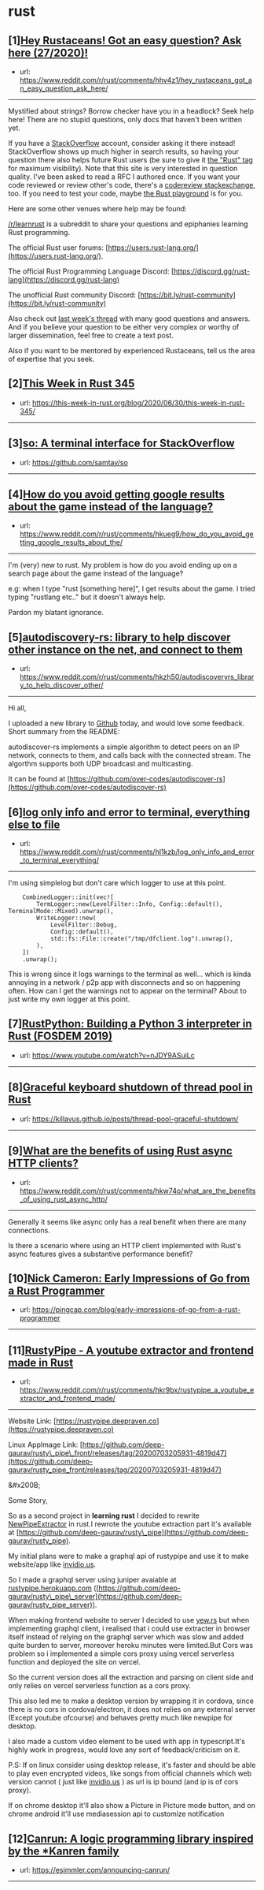 # rust
## [1][Hey Rustaceans! Got an easy question? Ask here (27/2020)!](https://www.reddit.com/r/rust/comments/hhv4z1/hey_rustaceans_got_an_easy_question_ask_here/)
- url: https://www.reddit.com/r/rust/comments/hhv4z1/hey_rustaceans_got_an_easy_question_ask_here/
---
Mystified about strings? Borrow checker have you in a headlock? Seek help here! There are no stupid questions, only docs that haven't been written yet.

If you have a [StackOverflow](http://stackoverflow.com/) account, consider asking it there instead! StackOverflow shows up much higher in search results, so having your question there also helps future Rust users (be sure to give it [the "Rust" tag](http://stackoverflow.com/questions/tagged/rust) for maximum visibility). Note that this site is very interested in question quality. I've been asked to read a RFC I authored once. If you want your code reviewed or review other's code, there's a [codereview stackexchange](https://codereview.stackexchange.com/questions/tagged/rust), too. If you need to test your code, maybe [the Rust playground](https://play.rust-lang.org) is for you.

Here are some other venues where help may be found:

[/r/learnrust](https://www.reddit.com/r/learnrust) is a subreddit to share your questions and epiphanies learning Rust programming.

The official Rust user forums: [https://users.rust-lang.org/](https://users.rust-lang.org/).

The official Rust Programming Language Discord: [https://discord.gg/rust-lang](https://discord.gg/rust-lang)

The unofficial Rust community Discord: [https://bit.ly/rust-community](https://bit.ly/rust-community)

Also check out [last week's thread](https://reddit.com/r/rust/comments/hdku4k/hey_rustaceans_got_an_easy_question_ask_here/) with many good questions and answers. And if you believe your question to be either very complex or worthy of larger dissemination, feel free to create a text post.

Also if you want to be mentored by experienced Rustaceans, tell us the area of expertise that you seek.
## [2][This Week in Rust 345](https://www.reddit.com/r/rust/comments/hisn3e/this_week_in_rust_345/)
- url: https://this-week-in-rust.org/blog/2020/06/30/this-week-in-rust-345/
---

## [3][so: A terminal interface for StackOverflow](https://www.reddit.com/r/rust/comments/hktgsu/so_a_terminal_interface_for_stackoverflow/)
- url: https://github.com/samtay/so
---

## [4][How do you avoid getting google results about the game instead of the language?](https://www.reddit.com/r/rust/comments/hkueg9/how_do_you_avoid_getting_google_results_about_the/)
- url: https://www.reddit.com/r/rust/comments/hkueg9/how_do_you_avoid_getting_google_results_about_the/
---
I'm (very) new to rust. My problem is how do you avoid ending up on a search page about the game instead of the language? 

e.g: when I type "rust \[something here\]", I get results about the game. I tried typing "rustlang etc.." but it doesn't always help. 

Pardon my blatant ignorance.
## [5][autodiscovery-rs: library to help discover other instance on the net, and connect to them](https://www.reddit.com/r/rust/comments/hkzh50/autodiscoveryrs_library_to_help_discover_other/)
- url: https://www.reddit.com/r/rust/comments/hkzh50/autodiscoveryrs_library_to_help_discover_other/
---
Hi all,

I uploaded a new library to [Github](https://github.com/over-codes/autodiscover-rs) today, and would love some feedback. Short summary from the README:

autodiscover-rs implements a simple algorithm to detect peers on an IP network, connects to them, and calls back with the connected stream.  The algorthm supports both UDP broadcast and multicasting.

It can be found at [https://github.com/over-codes/autodiscover-rs](https://github.com/over-codes/autodiscover-rs)
## [6][log only info and error to terminal, everything else to file](https://www.reddit.com/r/rust/comments/hl1kzb/log_only_info_and_error_to_terminal_everything/)
- url: https://www.reddit.com/r/rust/comments/hl1kzb/log_only_info_and_error_to_terminal_everything/
---
I'm using simplelog but don't care which logger to use at this point.

```
    CombinedLogger::init(vec![
        TermLogger::new(LevelFilter::Info, Config::default(), TerminalMode::Mixed).unwrap(),
        WriteLogger::new(
            LevelFilter::Debug,
            Config::default(),
            std::fs::File::create("/tmp/dfclient.log").unwrap(),
        ),
    ])
    .unwrap();
```

This is wrong since it logs warnings to the terminal as well... which is kinda annoying in a network / p2p app with disconnects and so on happening often. How can I get the warnings not to appear on the terminal? About to just write my own logger at this point.
## [7][RustPython: Building a Python 3 interpreter in Rust (FOSDEM 2019)](https://www.reddit.com/r/rust/comments/hkjpgx/rustpython_building_a_python_3_interpreter_in/)
- url: https://www.youtube.com/watch?v=nJDY9ASuiLc
---

## [8][Graceful keyboard shutdown of thread pool in Rust](https://www.reddit.com/r/rust/comments/hl2kdm/graceful_keyboard_shutdown_of_thread_pool_in_rust/)
- url: https://killavus.github.io/posts/thread-pool-graceful-shutdown/
---

## [9][What are the benefits of using Rust async HTTP clients?](https://www.reddit.com/r/rust/comments/hkw74o/what_are_the_benefits_of_using_rust_async_http/)
- url: https://www.reddit.com/r/rust/comments/hkw74o/what_are_the_benefits_of_using_rust_async_http/
---
Generally it seems like async only has a real benefit when there are many connections.

Is there a scenario where using an HTTP client implemented with Rust's async features gives a substantive performance benefit?
## [10][Nick Cameron: Early Impressions of Go from a Rust Programmer](https://www.reddit.com/r/rust/comments/hkjs96/nick_cameron_early_impressions_of_go_from_a_rust/)
- url: https://pingcap.com/blog/early-impressions-of-go-from-a-rust-programmer
---

## [11][RustyPipe - A youtube extractor and frontend made in Rust](https://www.reddit.com/r/rust/comments/hkr9bx/rustypipe_a_youtube_extractor_and_frontend_made/)
- url: https://www.reddit.com/r/rust/comments/hkr9bx/rustypipe_a_youtube_extractor_and_frontend_made/
---
Website Link: [https://rustypipe.deepraven.co](https://rustypipe.deepraven.co)

Linux AppImage Link: [https://github.com/deep-gaurav/rusty\_pipe\_front/releases/tag/20200703205931-4819d47](https://github.com/deep-gaurav/rusty_pipe_front/releases/tag/20200703205931-4819d47)

&amp;#x200B;

Some Story,

So as a second project in **learning rust** I decided to rewrite [NewPipeExtractor](https://github.com/TeamNewPipe/NewPipeExtractor) in rust.I rewrote the youtube extraction part it's available at [https://github.com/deep-gaurav/rusty\_pipe](https://github.com/deep-gaurav/rusty_pipe).

My initial plans were to make a graphql api of rustypipe and use it to make website/app like [invidio.us](https://invidio.us).

So I made a graphql server using juniper avaiable at [rustypipe.herokuapp.com](https://rustypipe.herokuapp.com) ([https://github.com/deep-gaurav/rusty\_pipe\_server](https://github.com/deep-gaurav/rusty_pipe_server)).

When making frontend website to server I decided to use [yew.rs](https://yew.rs) but when implementing graphql client, i realised that i could use extracter in browser itself instead of relying on the graphql server which was slow and added quite burden to server, moreover heroku minutes were limited.But Cors was problem so i implemented a simple cors proxy using vercel serverless function and deployed the site on vercel.

So the current version does all the extraction and parsing on client side and only relies on vercel serverless function as a cors proxy.

This also led me to make a desktop version by wrapping it in cordova, since there is no cors in cordova/electron, it does not relies on any external server (Except youtube ofcourse) and behaves pretty much like newpipe for desktop.

I also made a custom video element to be used with app in typescript.It's highly work in progress, would love any sort of feedback/criticism on it.

P.S: If on linux consider using desktop release, it's faster and should be able to play even encrypted videos, like songs from official channels which web version cannot ( just like [invidio.us](https://invidio.us) ) as url is ip bound (and ip is of cors proxy).

If on chrome desktop it'll also show a Picture in Picture mode button, and on chrome android it'll use mediasession api to customize notification
## [12][Canrun: A logic programming library inspired by the *Kanren family](https://www.reddit.com/r/rust/comments/hkp1hi/canrun_a_logic_programming_library_inspired_by/)
- url: https://esimmler.com/announcing-canrun/
---

